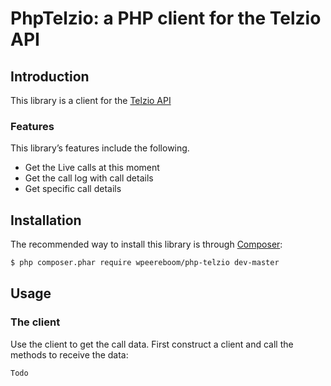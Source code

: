 PhpTelzio: a PHP client for the Telzio API
==============================================================

Introduction
------------

This library is a client for the
[Telzio API](https://telzio.com/support/api-calls/)
### Features

This library’s features include the following.

* Get the Live calls at this moment
* Get the call log with call details
* Get specific call details

Installation
------------

The recommended way to install this library is through [Composer](http://getcomposer.org):

```bash
$ php composer.phar require wpeereboom/php-telzio dev-master
```

Usage
-----

### The client

Use the client to get the call data. First construct a client and call the methods to receive the data:

```php
Todo
```
